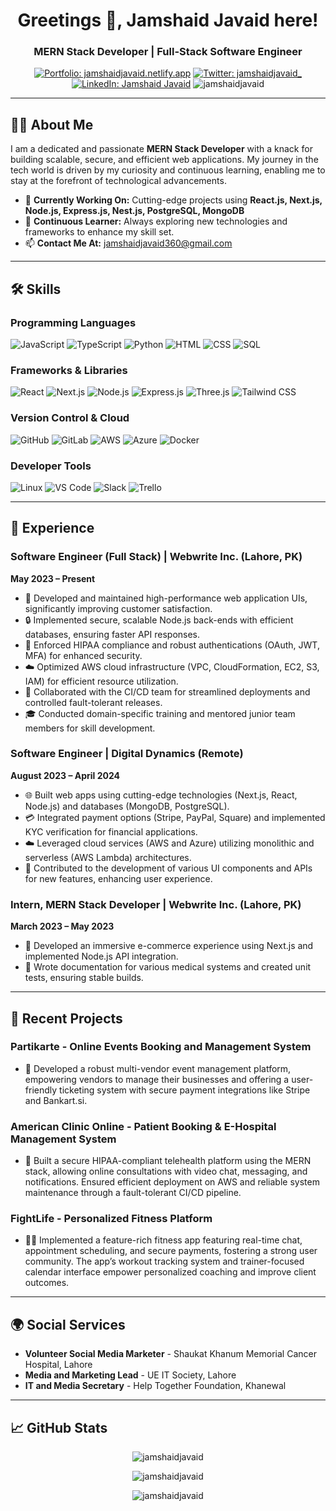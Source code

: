 <h1 align="center">Greetings 👋, Jamshaid Javaid here!</h1>
<h3 align="center">MERN Stack Developer | Full-Stack Software Engineer</h3>

<p align="center">
  <a href="https://jamshaidjavaid.netlify.app/" target="_blank"><img src="https://img.shields.io/badge/Website-Visit%20My%20Portfolio-blue?style=for-the-badge&logo=internet-explorer" alt="Portfolio: jamshaidjavaid.netlify.app" /></a>
  <a href="https://twitter.com/jamshaidjavaid_" target="_blank"><img src="https://img.shields.io/twitter/follow/jamshaidjavaid_?logo=twitter&style=for-the-badge" alt="Twitter: jamshaidjavaid_" /></a>
  <a href="https://linkedin.com/in/jamshaid-javaid" target="_blank"><img src="https://img.shields.io/badge/LinkedIn-Profile-blue?style=for-the-badge&logo=linkedin" alt="LinkedIn: Jamshaid Javaid" /></a>
  <img src="https://komarev.com/ghpvc/?username=jamshaidjavaid&label=Profile%20views&color=0e75b6&style=for-the-badge" alt="jamshaidjavaid" />
</p>

---

## 🧑‍💻 About Me
I am a dedicated and passionate **MERN Stack Developer** with a knack for building scalable, secure, and efficient web applications. My journey in the tech world is driven by my curiosity and continuous learning, enabling me to stay at the forefront of technological advancements.

- 🔭 **Currently Working On:** Cutting-edge projects using **React.js, Next.js, Node.js, Express.js, Nest.js, PostgreSQL, MongoDB**
- 🌱 **Continuous Learner:** Always exploring new technologies and frameworks to enhance my skill set.
- 📫 **Contact Me At:** [jamshaidjavaid360@gmail.com](mailto:jamshaidjavaid360@gmail.com)

---

## 🛠️ Skills

### Programming Languages
![JavaScript](https://img.shields.io/badge/JavaScript-F7DF1E?style=for-the-badge&logo=javascript&logoColor=black)
![TypeScript](https://img.shields.io/badge/TypeScript-007ACC?style=for-the-badge&logo=typescript&logoColor=white)
![Python](https://img.shields.io/badge/Python-3776AB?style=for-the-badge&logo=python&logoColor=white)
![HTML](https://img.shields.io/badge/HTML5-E34F26?style=for-the-badge&logo=html5&logoColor=white)
![CSS](https://img.shields.io/badge/CSS3-1572B6?style=for-the-badge&logo=css3&logoColor=white)
![SQL](https://img.shields.io/badge/SQL-4479A1?style=for-the-badge&logo=postgresql&logoColor=white)

### Frameworks & Libraries
![React](https://img.shields.io/badge/React-61DAFB?style=for-the-badge&logo=react&logoColor=black)
![Next.js](https://img.shields.io/badge/Next.js-000000?style=for-the-badge&logo=nextdotjs&logoColor=white)
![Node.js](https://img.shields.io/badge/Node.js-339933?style=for-the-badge&logo=nodedotjs&logoColor=white)
![Express.js](https://img.shields.io/badge/Express.js-000000?style=for-the-badge&logo=express&logoColor=white)
![Three.js](https://img.shields.io/badge/Three.js-000000?style=for-the-badge&logo=threedotjs&logoColor=white)
![Tailwind CSS](https://img.shields.io/badge/Tailwind%20CSS-38B2AC?style=for-the-badge&logo=tailwindcss&logoColor=white)

### Version Control & Cloud
![GitHub](https://img.shields.io/badge/GitHub-181717?style=for-the-badge&logo=github&logoColor=white)
![GitLab](https://img.shields.io/badge/GitLab-330F63?style=for-the-badge&logo=gitlab&logoColor=white)
![AWS](https://img.shields.io/badge/AWS-232F3E?style=for-the-badge&logo=amazonaws&logoColor=white)
![Azure](https://img.shields.io/badge/Azure-0078D4?style=for-the-badge&logo=microsoftazure&logoColor=white)
![Docker](https://img.shields.io/badge/Docker-2496ED?style=for-the-badge&logo=docker&logoColor=white)

### Developer Tools
![Linux](https://img.shields.io/badge/Linux-FCC624?style=for-the-badge&logo=linux&logoColor=black)
![VS Code](https://img.shields.io/badge/VS%20Code-007ACC?style=for-the-badge&logo=visualstudiocode&logoColor=white)
![Slack](https://img.shields.io/badge/Slack-4A154B?style=for-the-badge&logo=slack&logoColor=white)
![Trello](https://img.shields.io/badge/Trello-0052CC?style=for-the-badge&logo=trello&logoColor=white)

---

## 💼 Experience

### Software Engineer (Full Stack) | Webwrite Inc. (Lahore, PK)
**May 2023 – Present**
- 🚀 Developed and maintained high-performance web application UIs, significantly improving customer satisfaction.
- 🔒 Implemented secure, scalable Node.js back-ends with efficient databases, ensuring faster API responses.
- 🔐 Enforced HIPAA compliance and robust authentications (OAuth, JWT, MFA) for enhanced security.
- ☁️ Optimized AWS cloud infrastructure (VPC, CloudFormation, EC2, S3, IAM) for efficient resource utilization.
- 💼 Collaborated with the CI/CD team for streamlined deployments and controlled fault-tolerant releases.
- 🎓 Conducted domain-specific training and mentored junior team members for skill development.

### Software Engineer | Digital Dynamics (Remote)
**August 2023 – April 2024**
- 🌐 Built web apps using cutting-edge technologies (Next.js, React, Node.js) and databases (MongoDB, PostgreSQL).
- 💳 Integrated payment options (Stripe, PayPal, Square) and implemented KYC verification for financial applications.
- ☁️ Leveraged cloud services (AWS and Azure) utilizing monolithic and serverless (AWS Lambda) architectures.
- 🔧 Contributed to the development of various UI components and APIs for new features, enhancing user experience.

### Intern, MERN Stack Developer | Webwrite Inc. (Lahore, PK)
**March 2023 – May 2023**
- 🌟 Developed an immersive e-commerce experience using Next.js and implemented Node.js API integration.
- 📄 Wrote documentation for various medical systems and created unit tests, ensuring stable builds.

---

## 📂 Recent Projects

### Partikarte - Online Events Booking and Management System
- 🎉 Developed a robust multi-vendor event management platform, empowering vendors to manage their businesses and offering a user-friendly ticketing system with secure payment integrations like Stripe and Bankart.si.

### American Clinic Online - Patient Booking & E-Hospital Management System
- 🏥 Built a secure HIPAA-compliant telehealth platform using the MERN stack, allowing online consultations with video chat, messaging, and notifications. Ensured efficient deployment on AWS and reliable system maintenance through a fault-tolerant CI/CD pipeline.

### FightLife - Personalized Fitness Platform
- 🏋️‍♂️ Implemented a feature-rich fitness app featuring real-time chat, appointment scheduling, and secure payments, fostering a strong user community. The app’s workout tracking system and trainer-focused calendar interface empower personalized coaching and improve client outcomes.

---

## 🌍 Social Services
- **Volunteer Social Media Marketer** - Shaukat Khanum Memorial Cancer Hospital, Lahore
- **Media and Marketing Lead** - UE IT Society, Lahore
- **IT and Media Secretary** - Help Together Foundation, Khanewal

---

## 📈 GitHub Stats

<p align="center">
  <img src="https://github-readme-stats.vercel.app/api?username=jamshaidjavaid&show_icons=true&locale=en&theme=radical" alt="jamshaidjavaid" />
</p>
<p align="center">
  <img src="https://github-readme-stats.vercel.app/api/top-langs?username=jamshaidjavaid&show_icons=true&locale=en&layout=compact&theme=radical" alt="jamshaidjavaid" />
</p>
<p align="center">
  <img src="https://github-readme-streak-stats.herokuapp.com/?user=jamshaidjavaid&theme=radical" alt="jamshaidjavaid" />
</p>
